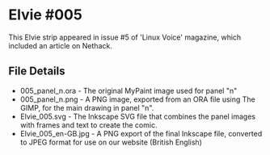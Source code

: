 Elvie #005
==========
This Elvie strip appeared in issue #5 of 'Linux Voice' magazine, which included an article on Nethack.


File Details
------------
* 005_panel_n.ora            - The original MyPaint image used for panel "n"
* 005_panel_n.png            - A PNG image, exported from an ORA file using The GIMP, for the main drawing in panel "n".
* Elvie_005.svg              - The Inkscape SVG file that combines the panel images with frames and text to create the comic.
* Elvie_005_en-GB.jpg        - A PNG export of the final Inkscape file, converted to JPEG format for use on our website (British English)


